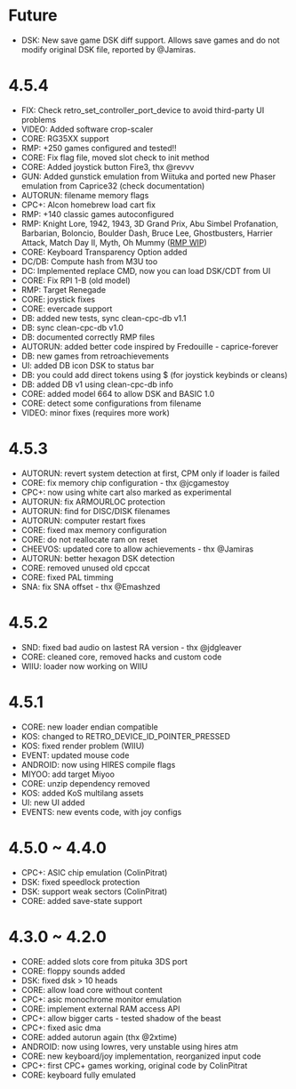 # Future
- DSK: New save game DSK diff support. Allows save games and do not modify original DSK file, reported by @Jamiras.

# 4.5.4
- FIX: Check retro_set_controller_port_device to avoid third-party UI problems
- VIDEO: Added software crop-scaler
- CORE: RG35XX support
- RMP: +250 games configured and tested!!
- CORE: Fix flag file, moved slot check to init method
- CORE: Added joystick button Fire3, thx @revvv
- GUN: Added gunstick emulation from Wiituka and ported new Phaser emulation from Caprice32 (check documentation)
- AUTORUN: filename memory flags
- CPC+: Alcon homebrew load cart fix
- RMP: +140 classic games autoconfigured
- RMP: Knight Lore, 1942, 1943, 3D Grand Prix, Abu Simbel Profanation, Barbarian, Boloncio, Boulder Dash, Bruce Lee, Ghostbusters, Harrier Attack, Match Day II, Myth, Oh Mummy ([RMP WIP](https://github.com/libretro/libretro-cap32/wiki/RMP:-Done))
- CORE: Keyboard Transparency Option added
- DC/DB: Compute hash from M3U too
- DC: Implemented replace CMD, now you can load DSK/CDT from UI
- CORE: Fix RPI 1-B (old model)
- RMP: Target Renegade
- CORE: joystick fixes
- CORE: evercade support
- DB: added new tests, sync clean-cpc-db v1.1
- DB: sync clean-cpc-db v1.0
- DB: documented correctly RMP files
- AUTORUN: added better code inspired by Fredouille - caprice-forever
- DB: new games from retroachievements
- UI: added DB icon DSK to status bar
- DB: you could add direct tokens using $ (for joystick keybinds or cleans)
- DB: added DB v1 using clean-cpc-db info
- CORE: added model 664 to allow DSK and BASIC 1.0
- CORE: detect some configurations from filename
- VIDEO: minor fixes (requires more work)

# 4.5.3
- AUTORUN: revert system detection at first, CPM only if loader is failed
- CORE: fix memory chip configuration - thx @jcgamestoy
- CPC+: now using white cart also marked as experimental
- AUTORUN: fix ARMOURLOC protection
- AUTORUN: find for DISC/DISK filenames
- AUTORUN: computer restart fixes
- CORE: fixed max memory configuration
- CORE: do not reallocate ram on reset
- CHEEVOS: updated core to allow achievements - thx @Jamiras
- AUTORUN: better hexagon DSK detection
- CORE: removed unused old cpccat
- CORE: fixed PAL timming
- SNA: fix SNA offset - thx @Emashzed

# 4.5.2
- SND: fixed bad audio on lastest RA version - thx @jdgleaver
- CORE: cleaned core, removed hacks and custom code
- WIIU: loader now working on WIIU

# 4.5.1
- CORE: new loader endian compatible
- KOS: changed to RETRO_DEVICE_ID_POINTER_PRESSED
- KOS: fixed render problem (WIIU)
- EVENT: updated mouse code
- ANDROID: now using HIRES compile flags
- MIYOO: add target Miyoo
- CORE: unzip dependency removed
- KOS: added KoS multilang assets
- UI: new UI added
- EVENTS: new events code, with joy configs

# 4.5.0 ~ 4.4.0
- CPC+: ASIC chip emulation (ColinPitrat)
- DSK: fixed speedlock protection
- DSK: support weak sectors (ColinPitrat)
- CORE: added save-state support

# 4.3.0 ~ 4.2.0
- CORE: added slots core from pituka 3DS port
- CORE: floppy sounds added
- DSK: fixed dsk > 10 heads
- CORE: allow load core without content
- CPC+: asic monochrome monitor emulation
- CORE: implement external RAM access API
- CPC+: allow bigger carts - tested shadow of the beast
- CPC+: fixed asic dma
- CORE: added autorun again (thx @2xtime)
- ANDROID: now using lowres, very unstable using hires atm
- CORE: new keyboard/joy implementation, reorganized input code
- CPC+: first CPC+ games working, original code by ColinPitrat
- CORE: keyboard fully emulated
